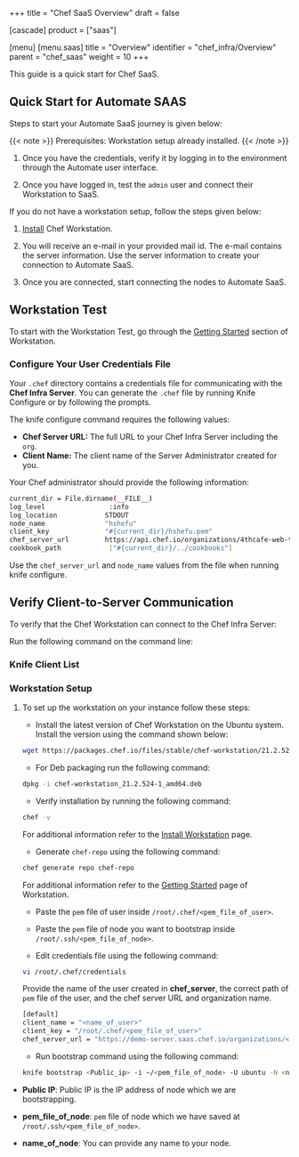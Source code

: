 +++
title = "Chef SaaS Overview"
draft = false

[cascade]
  product = ["saas"]

[menu]
  [menu.saas]
    title = "Overview"
    identifier = "chef_infra/Overview"
    parent = "chef_saas"
    weight = 10
+++







This guide is a quick start for Chef SaaS.

## Quick Start for Automate SAAS

Steps to start your Automate SaaS journey is given below:

{{< note >}} Prerequisites: Workstation setup already installed. {{< /note >}}

1. Once you have the credentials, verify it by logging in to the environment through the Automate user interface.

1. Once you have logged in, test the `admin` user and connect their Workstation to SaaS.

If you do not have a workstation setup, follow the steps given below:

1. [Install](https://downloads.chef.io/tools/workstation) Chef Workstation.

1. You will receive an e-mail in your provided mail id. The e-mail contains the server information. Use the server information to create your connection to Automate SaaS.

1. Once you are connected, start connecting the nodes to Automate SaaS.

## Workstation Test

To start with the Workstation Test, go through the [Getting Started](https://docs.chef.io/workstation/getting_started/) section of Workstation.

### Configure Your User Credentials File

Your `.chef` directory contains a credentials file for communicating with the **Chef Infra Server**. You can generate the `.chef` file by running Knife Configure or by following the prompts.

The knife configure command requires the following values:

* **Chef Server URL:** The full URL to your Chef Infra Server including the `org`.
* **Client Name:** The client name of the Server Administrator created for you.

Your Chef administrator should provide the following information:

```sh
current_dir = File.dirname(__FILE__)
log_level                :info
log_location         	STDOUT
node_name            	"hshefu"
client_key           	"#{current_dir}/hshefu.pem"
chef_server_url      	https://api.chef.io/organizations/4thcafe-web-team
cookbook_path            ["#{current_dir}/../cookbooks"]
```

Use the `chef_server_url` and `node_name` values from the file when running knife configure.

## Verify Client-to-Server Communication

To verify that the Chef Workstation can connect to the Chef Infra Server:

Run the following command on the command line:

### Knife Client List

### Workstation Setup

1. To set up the workstation on your instance follow these steps:

    * Install the latest version of Chef Workstation on the Ubuntu system. Install the version using the command shown below:

    ```sh
    wget https://packages.chef.io/files/stable/chef-workstation/21.2.524/ubuntu/20.04/chef-workstation_21.2.524-1_amd64.deb
    ```

    * For Deb packaging run the following command:

    ```sh
    dpkg -i chef-workstation_21.2.524-1_amd64.deb
    ```

    * Verify installation by running the following command:

    ```sh
    chef -v
    ```

    For additional information refer to the [Install Workstation](https://docs.chef.io/workstation/install_workstation/) page.

    * Generate `chef-repo` using the following command:

    ```sh
    chef generate repo chef-repo
    ```

    For additional information refer to the [Getting Started](https://docs.chef.io/workstation/getting_started/) page of Workstation.

    * Paste the `pem` file of user inside `/root/.chef/<pem_file_of_user>`.

    * Paste the `pem` file of node you want to bootstrap inside `/root/.ssh/<pem_file_of_node>`.

    * Edit credentials file using the following command:

    ```sh
    vi /root/.chef/credentials
    ```

    Provide the name of the user created in **chef_server**, the correct path of `pem` file of the user, and the chef server URL and organization name.

    ```sh
    [default]
    client_name = "<name_of_user>"
    client_key = "/root/.chef/<pem_file_of_user>"
    chef_server_url = "https://demo-server.saas.chef.io/organizations/<name_of_organization>/"
    ```

    * Run bootstrap command using the following command:

    ```sh
    knife bootstrap <Public_ip> -i ~/<pem_file_of_node> -U ubuntu -N <name_of_node> --sudo
    ```

* **Public IP**: Public IP is the IP address of node which we are bootstrapping.

* **pem_file_of_node**: `pem` file of node which we have saved at `/root/.ssh/<pem_file_of_node>`.

* **name_of_node**: You can provide any name to your node.
